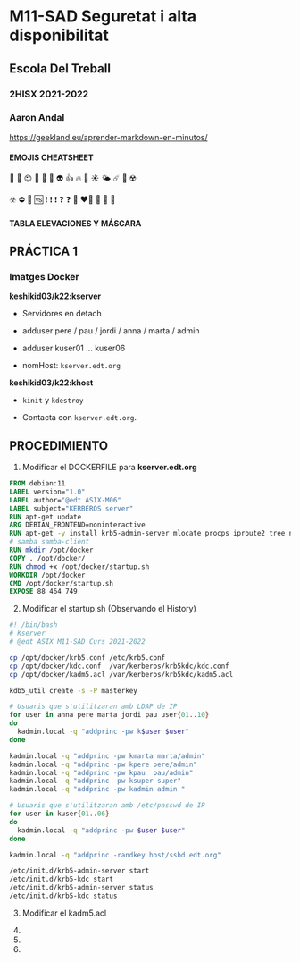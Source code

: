 # M11-SAD Seguretat i alta disponibilitat
## Escola Del Treball
### 2HISX 2021-2022
### Aaron Andal

https://geekland.eu/aprender-markdown-en-minutos/ 

#### EMOJIS CHEATSHEET

👹 🤬  😍 🥰  🥺  👾  👽  👍  🔥  🌈 ☀️  🌤 ☄️  🚧 ☢️ 

☣️ ⛔️  💮  🆚 ❗️ ❗️ ❗️ ❓ ❓  💯 ❤️‍🔥  💛  🧡  💟 

#### TABLA ELEVACIONES Y MÁSCARA

## PRÁCTICA 1

### Imatges Docker

**keshikid03/k22:kserver**

* Servidores en detach

* adduser pere / pau / jordi / anna / marta / admin
    
* adduser kuser01 ... kuser06

* nomHost: `kserver.edt.org`

**keshikid03/k22:khost**

* `kinit` y `kdestroy`

* Contacta con `kserver.edt.org`.

## PROCEDIMIENTO

1. Modificar el DOCKERFILE para **kserver.edt.org**

```dockerfile
FROM debian:11
LABEL version="1.0"
LABEL author="@edt ASIX-M06"
LABEL subject="KERBEROS server"
RUN apt-get update
ARG DEBIAN_FRONTEND=noninteractive
RUN apt-get -y install krb5-admin-server mlocate procps iproute2 tree nmap nano vim less finger passwd libpam-pwquality libpam-mount libpam-mkhomedir libpam-ldapd libnss-ldapd nslcd nslcd-utils ldap-utils openssh-client openssh-server 
# samba samba-client
RUN mkdir /opt/docker
COPY . /opt/docker/
RUN chmod +x /opt/docker/startup.sh
WORKDIR /opt/docker
CMD /opt/docker/startup.sh
EXPOSE 88 464 749
```

2. Modificar el startup.sh (Observando el History)

```bash
#! /bin/bash
# Kserver
# @edt ASIX M11-SAD Curs 2021-2022

cp /opt/docker/krb5.conf /etc/krb5.conf
cp /opt/docker/kdc.conf  /var/kerberos/krb5kdc/kdc.conf
cp /opt/docker/kadm5.acl /var/kerberos/krb5kdc/kadm5.acl

kdb5_util create -s -P masterkey

# Usuaris que s'utilitzaran amb LDAP de IP
for user in anna pere marta jordi pau user{01..10} 
do
  kadmin.local -q "addprinc -pw k$user $user"
done 

kadmin.local -q "addprinc -pw kmarta marta/admin"
kadmin.local -q "addprinc -pw kpere pere/admin"
kadmin.local -q "addprinc -pw kpau  pau/admin"
kadmin.local -q "addprinc -pw ksuper super"
kadmin.local -q "addprinc -pw kadmin admin "

# Usuaris que s'utilitzaran amb /etc/passwd de IP
for user in kuser{01..06}
do
  kadmin.local -q "addprinc -pw $user $user"
done

kadmin.local -q "addprinc -randkey host/sshd.edt.org"

/etc/init.d/krb5-admin-server start
/etc/init.d/krb5-kdc start
/etc/init.d/krb5-admin-server status
/etc/init.d/krb5-kdc status

```

3. Modificar el kadm5.acl

4.

5.

6.